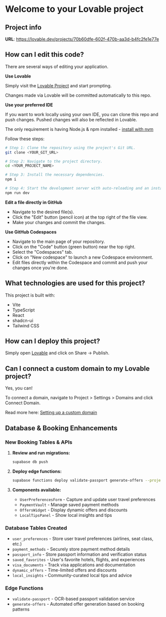 # Welcome to your Lovable project

## Project info

**URL**: https://lovable.dev/projects/70b60dfe-602f-470b-aa3d-b4fc2fe1e77e

## How can I edit this code?

There are several ways of editing your application.

**Use Lovable**

Simply visit the [Lovable Project](https://lovable.dev/projects/70b60dfe-602f-470b-aa3d-b4fc2fe1e77e) and start prompting.

Changes made via Lovable will be committed automatically to this repo.

**Use your preferred IDE**

If you want to work locally using your own IDE, you can clone this repo and push changes. Pushed changes will also be reflected in Lovable.

The only requirement is having Node.js & npm installed - [install with nvm](https://github.com/nvm-sh/nvm#installing-and-updating)

Follow these steps:

```sh
# Step 1: Clone the repository using the project's Git URL.
git clone <YOUR_GIT_URL>

# Step 2: Navigate to the project directory.
cd <YOUR_PROJECT_NAME>

# Step 3: Install the necessary dependencies.
npm i

# Step 4: Start the development server with auto-reloading and an instant preview.
npm run dev
```

**Edit a file directly in GitHub**

- Navigate to the desired file(s).
- Click the "Edit" button (pencil icon) at the top right of the file view.
- Make your changes and commit the changes.

**Use GitHub Codespaces**

- Navigate to the main page of your repository.
- Click on the "Code" button (green button) near the top right.
- Select the "Codespaces" tab.
- Click on "New codespace" to launch a new Codespace environment.
- Edit files directly within the Codespace and commit and push your changes once you're done.

## What technologies are used for this project?

This project is built with:

- Vite
- TypeScript
- React
- shadcn-ui
- Tailwind CSS

## How can I deploy this project?

Simply open [Lovable](https://lovable.dev/projects/70b60dfe-602f-470b-aa3d-b4fc2fe1e77e) and click on Share -> Publish.

## Can I connect a custom domain to my Lovable project?

Yes, you can!

To connect a domain, navigate to Project > Settings > Domains and click Connect Domain.

Read more here: [Setting up a custom domain](https://docs.lovable.dev/tips-tricks/custom-domain#step-by-step-guide)

## Database & Booking Enhancements

### New Booking Tables & APIs

1. **Review and run migrations:**
   ```bash
   supabase db push
   ```

2. **Deploy edge functions:**
   ```bash
   supabase functions deploy validate-passport generate-offers --project-ref YOUR_REF
   ```

3. **Components available:**
   - `UserPreferencesForm` - Capture and update user travel preferences
   - `PaymentVault` - Manage saved payment methods  
   - `OffersWidget` - Display dynamic offers and discounts
   - `LocalTipsPanel` - Show local insights and tips

### Database Tables Created

- `user_preferences` - Store user travel preferences (airlines, seat class, etc.)
- `payment_methods` - Securely store payment method details
- `passport_info` - Store passport information and verification status
- `saved_favorites` - User's favorite hotels, flights, and experiences
- `visa_documents` - Track visa applications and documentation
- `dynamic_offers` - Time-limited offers and discounts
- `local_insights` - Community-curated local tips and advice

### Edge Functions

- `validate-passport` - OCR-based passport validation service
- `generate-offers` - Automated offer generation based on booking patterns
